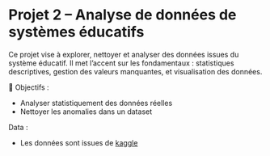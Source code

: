 # Projet 2 – Analyse de données de systèmes éducatifs

Ce projet vise à explorer, nettoyer et analyser des données issues du système éducatif. Il met l’accent sur les fondamentaux : statistiques descriptives, gestion des valeurs manquantes, et visualisation des données.

🔧 Objectifs :
- Analyser statistiquement des données réelles
- Nettoyer les anomalies dans un dataset

Data : 
- Les données sont issues de [kaggle](https://www.kaggle.com/datasets/spscientist/students-performance-in-exams)